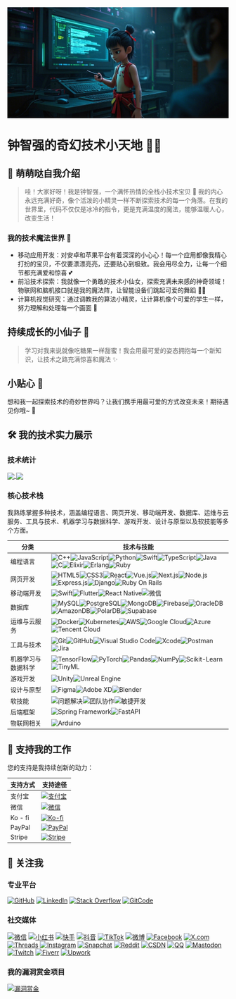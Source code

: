 <img align="center" src="https://github.com/ctkqiang/ctkqiang/blob/main/assets/%E6%97%A5%E5%B8%B8%E9%97%AE%E5%80%99.png?raw=true?raw=true">

# 钟智强的奇幻技术小天地 🌈✨

## 👀 萌萌哒自我介绍 

> 哇！大家好呀！我是钟智强，一个满怀热情的全栈小技术宝贝 🎀 我的内心永远充满好奇，像个活泼的小精灵一样不断探索技术的每一个角落。在我的世界里，代码不仅仅是冰冷的指令，更是充满温度的魔法，能够温暖人心，改变生活！

### 我的技术魔法世界 🌟

- 移动应用开发：对安卓和苹果平台有着深深的小心心！每一个应用都像我精心打扮的宝贝，不仅要漂漂亮亮，还要贴心到极致。我会用尽全力，让每一个细节都充满爱和惊喜 💕
- 前沿技术探索：我就像一个勇敢的技术小仙女，探索充满未来感的神奇领域！物联网和脑机接口就是我的魔法阵，让智能设备们跳起可爱的舞蹈 🧚‍♀️
- 计算机视觉研究：通过调教我的算法小精灵，让计算机像个可爱的学生一样，努力理解和处理每一个画面 🌈

## 持续成长的小仙子 🌱

> 学习对我来说就像吃糖果一样甜蜜！我会用最可爱的姿态拥抱每一个新知识，让技术之路充满惊喜和魔法 ✨

## 小贴心 🍬
想和我一起探索技术的奇妙世界吗？让我们携手用最可爱的方式改变未来！期待遇见你哦~ 💖

## 🛠️ 我的技术实力展示
### 技术统计
<a href="你的技术统计页面链接1">
  <img height=200 align="center" src="https://my-stats-43gk.vercel.app/api?username=ctkqiang&show_icons=true&theme=dracula&hide=contribs&show=discussions_answered&rank_icon=github&include_all_commits=true&card_width=200&locale=cn" />
</a>
<a href="你的技术统计页面链接2">
  <img height=200 align="center" src="https://my-stats-43gk.vercel.app/api/top-langs/?username=ctkqiang&hide=html,scss,css,tex,makefile&langs_count=8&layout=compact&theme=dracula&card_width=300&locale=cn" />
</a>

### 核心技术栈
我熟练掌握多种技术，涵盖编程语言、网页开发、移动端开发、数据库、运维与云服务、工具与技术、机器学习与数据科学、游戏开发、设计与原型以及软技能等多个方面。

|分类|技术与技能|
| ---- | ---- |
|编程语言|![C++](https://img.shields.io/badge/C%2B%2B-00599C?style=for-the-badge&logo=c%2B%2B&logoColor=white)![JavaScript](https://img.shields.io/badge/JavaScript-323330?style=for-the-badge&logo=javascript&logoColor=F7DF1E)![Python](https://img.shields.io/badge/Python-FFD43B?style=for-the-badge&logo=python&logoColor=blue)![Swift](https://img.shields.io/badge/Swift-FA7343?style=for-the-badge&logo=swift&logoColor=white)![TypeScript](https://img.shields.io/badge/typescript-%23007ACC.svg?style=for-the-badge&logo=typescript&logoColor=white)![Java](https://img.shields.io/badge/Java-ED8B00?style=for-the-badge&logo=openjdk&logoColor=white)![C](https://img.shields.io/badge/C-A8B9CC?style=for-the-badge&logo=c&logoColor=white)![Elixir](https://img.shields.io/badge/Elixir-6600E3?style=for-the-badge&logo=elixir&logoColor=white)![Erlang](https://img.shields.io/badge/Erlang-990000?style=for-the-badge&logo=erlang&logoColor=white)![Ruby](https://img.shields.io/badge/Ruby-CC342D?style=for-the-badge&logo=ruby&logoColor=white)|
|网页开发|![HTML5](https://img.shields.io/badge/HTML5-E34F26?style=for-the-badge&logo=html5&logoColor=white)![CSS3](https://img.shields.io/badge/CSS3-1572B6?style=for-the-badge&logo=css3&logoColor=white)![React](https://img.shields.io/badge/React-20232A?style=for-the-badge&logo=react&logoColor=61DAFB)![Vue.js](https://img.shields.io/badge/Vue.js-35495E?style=for-the-badge&logo=vuedotjs&logoColor=4FC08D)![Next.js](https://img.shields.io/badge/next.js-35495E?style=for-the-badge&logo=nextdotjs&logoColor=4FC08D)![Node.js](https://img.shields.io/badge/Node.js-339933?style=for-the-badge&logo=nodedotjs&logoColor=white)![Express.js](https://img.shields.io/badge/Express.js-000000?style=for-the-badge&logo=express&logoColor=white)![Django](https://img.shields.io/badge/Django-092E20?style=for-the-badge&logo=django&logoColor=white)![Ruby On Rails](https://img.shields.io/badge/Ruby%20On%20Rails-CC0000?style=for-the-badge&logo=rubyonrails&logoColor=white)|
|移动端开发|![Swift](https://img.shields.io/badge/Swift-FA7343?style=for-the-badge&logo=swift&logoColor=white)![Flutter](https://img.shields.io/badge/Flutter-02569B?style=for-the-badge&logo=flutter&logoColor=white)![React Native](https://img.shields.io/badge/React_Native-20232A?style=for-the-badge&logo=react&logoColor=61DAFB)![微信](https://img.shields.io/badge/WeChat-7bb32e?style=for-the-badge&logo=wechat&logoColor=white)|
|数据库|![MySQL](https://img.shields.io/badge/MySQL-005C84?style=for-the-badge&logo=mysql&logoColor=white)![PostgreSQL](https://img.shields.io/badge/PostgreSQL-316192?style=for-the-badge&logo=postgresql&logoColor=white)![MongoDB](https://img.shields.io/badge/MongoDB-4EA94B?style=for-the-badge&logo=mongodb&logoColor=white)![Firebase](https://img.shields.io/badge/Firebase-FFCA28?style=for-the-badge&logo=firebase&logoColor=black)![OracleDB](https://img.shields.io/badge/OracleDB-F80000?style=for-the-badge&logo=oracle&logoColor=white)![AmazonDB](https://img.shields.io/badge/AmazonDB-FF9900?style=for-the-badge&logo=amazonaws&logoColor=white)![PolarDB](https://img.shields.io/badge/PolarDB-009900?style=for-the-badge&logo=polardb&logoColor=white)![Supabase](https://img.shields.io/badge/Supabase-3880FF?style=for-the-badge&logo=supabase&logoColor=white)|
|运维与云服务|![Docker](https://img.shields.io/badge/Docker-2CA5E0?style=for-the-badge&logo=docker&logoColor=white)![Kubernetes](https://img.shields.io/badge/Kubernetes-326CE5?style=for-the-badge&logo=kubernetes&logoColor=white)![AWS](https://img.shields.io/badge/AWS-%23FF9900.svg?style=for-the-badge&logo=amazon-aws&logoColor=white)![Google Cloud](https://img.shields.io/badge/Google_Cloud-4285F4?style=for-the-badge&logo=google-cloud&logoColor=white)![Azure](https://img.shields.io/badge/Azure-0089D6?style=for-the-badge&logo=microsoft-azure&logoColor=white)![Tencent Cloud](https://img.shields.io/badge/Tencent%20Cloud-00C2FF?style=for-the-badge&logo=tencentcloud&logoColor=white)|
|工具与技术|![Git](https://img.shields.io/badge/Git-F05032?style=for-the-badge&logo=git&logoColor=white)![GitHub](https://img.shields.io/badge/GitHub-100000?style=for-the-badge&logo=github&logoColor=white)![Visual Studio Code](https://img.shields.io/badge/Visual_Studio_Code-0078D4?style=for-the-badge&logo=visual%20studio%20code&logoColor=white)![Xcode](https://img.shields.io/badge/Xcode-147EFB?style=for-the-badge&logo=xcode&logoColor=white)![Postman](https://img.shields.io/badge/Postman-FF6C37?style=for-the-badge&logo=postman&logoColor=white)![Jira](https://img.shields.io/badge/Jira-0052CC?style=for-the-badge&logo=jira&logoColor=white)|
|机器学习与数据科学|![TensorFlow](https://img.shields.io/badge/TensorFlow-FF6F00?style=for-the-badge&logo=tensorflow&logoColor=white)![PyTorch](https://img.shields.io/badge/PyTorch-EE4C2C?style=for-the-badge&logo=pytorch&logoColor=white)![Pandas](https://img.shields.io/badge/Pandas-2C2D72?style=for-the-badge&logo=pandas&logoColor=white)![NumPy](https://img.shields.io/badge/Numpy-013243?style=for-the-badge&logo=numpy&logoColor=white)![Scikit-Learn](https://img.shields.io/badge/Scikit_Learn-F7931E?style=for-the-badge&logo=scikit-learn&logoColor=white)![TinyML](https://img.shields.io/badge/TinyML-0078D4?style=for-the-badge&logo=tinyML&logoColor=white)|
|游戏开发|![Unity](https://img.shields.io/badge/Unity-100000?style=for-the-badge&logo=unity&logoColor=white)![Unreal Engine](https://img.shields.io/badge/Unreal_Engine-0E1128?style=for-the-badge&logo=unreal-engine&logoColor=white)|
|设计与原型|![Figma](https://img.shields.io/badge/Figma-F24E1E?style=for-the-badge&logo=figma&logoColor=white)![Adobe XD](https://img.shields.io/badge/Adobe%20XD-FF61F6?style=for-the-badge&logo=adobe%20xd&logoColor=white)![Blender](https://img.shields.io/badge/Blender-F5792A?style=for-the-badge&logo=blender&logoColor=white)|
|软技能|![问题解决](https://img.shields.io/badge/问题解决-FF6F61?style=for-the-badge&logo=&logoColor=white)![团队协作](https://img.shields.io/badge/团队协作-4A90E2?style=for-the-badge&logo=&logoColor=white)![敏捷开发](https://img.shields.io/badge/敏捷开发-009688?style=for-the-badge&logo=&logoColor=white)|
|后端框架|![Spring Framework](https://img.shields.io/badge/Spring%20Framework-6DB33F?style=for-the-badge&logo=spring&logoColor=white)![FastAPI](https://img.shields.io/badge/FastAPI-009688?style=for-the-badge&logo=fastapi&logoColor=white)|
|物联网相关|![Arduino](https://img.shields.io/badge/Arduino-00979D?style=for-the-badge&logo=arduino&logoColor=white)|



## 🤝 支持我的工作
您的支持是我持续创新的动力：

|支持方式|支持途径|
| ---- | ---- |
|支付宝|[<img src="https://img.shields.io/badge/alipay-00A1E9?style=for-the-badge&logo=alipay&logoColor=white" alt="支付宝" onclick="window.open('https://qr.alipay.com/fkx19369scgxdrkv8mxso92');">](https://qr.alipay.com/fkx19369scgxdrkv8mxso92)|
|微信|[<img src="https://img.shields.io/badge/微信-07C160?style=for-the-badge&logo=wechat&logoColor=white" alt="微信" onclick="window.open('https://raw.githubusercontent.com/ctkqiang/ctkqiang/refs/heads/main/assets/IMG_9859.JPG');">](https://raw.githubusercontent.com/ctkqiang/ctkqiang/refs/heads/main/assets/IMG_9859.JPG)|
|Ko - fi|[<img src="https://img.shields.io/badge/Ko--fi-F16061?style=for-the-badge&logo=ko-fi&logoColor=white" alt="Ko-fi" onclick="window.open('https://ko-fi.com/F1F5VCZJU');">](https://ko-fi.com/F1F5VCZJU)|
|PayPal|[<img src="https://img.shields.io/badge/PayPal-00457C?style=for-the-badge&logo=paypal&logoColor=white" alt="PayPal" onclick="window.open('https://www.paypal.com/paypalme/ctkqiang');">](https://www.paypal.com/paypalme/ctkqiang)|
|Stripe|[<img src="https://img.shields.io/badge/Stripe-626CD9?style=for-the-badge&logo=Stripe&logoColor=white" alt="Stripe" onclick="window.open('https://donate.stripe.com/00gg2nefu6TK1LqeUY');">](https://donate.stripe.com/00gg2nefu6TK1LqeUY)|


## 📱 关注我
### 专业平台
[![GitHub](https://img.shields.io/badge/GitHub-100000?style=for-the-badge&logo=github&logoColor=white)](https://github.com/ctkqiang)
[![LinkedIn](https://img.shields.io/badge/LinkedIn-0077B5?style=for-the-badge&logo=linkedin&logoColor=white)](https://www.linkedin.com/in/ctkqiang/)
[![Stack Overflow](https://img.shields.io/badge/Stack_Overflow-FE7A16?style=for-the-badge&logo=stack-overflow&logoColor=white)](https://stackoverflow.com/users/10758321/%e9%92%9f%e6%99%ba%e5%bc%ba)
[![GitCode](https://img.shields.io/badge/GitCode-white?style=for-the-badge&logo=git&logoColor=white&color=red)](https://gitcode.com/ctkqiang_sr)

### 社交媒体
[![微信](https://img.shields.io/badge/微信-07C160?style=for-the-badge&logo=wechat&logoColor=white)](https://github.com/ctkqiang/ctkqiang/blob/main/assets/WechatIMG56.jpg?raw=true)
[![小红书](https://img.shields.io/badge/小红书-FF2442?style=for-the-badge&logo=xiaohongshu&logoColor=white)](https://www.xiaohongshu.com/user/profile/5dd25c5e000000000100bd7c?xhsshare=userQrCode)
[![快手](https://img.shields.io/badge/快手-FF5000?style=for-the-badge&logo=kuaishou&logoColor=white)](https://v.kuaishou.com/f/X-2dOFZvrBXhg3qR)
[![抖音](https://img.shields.io/badge/抖音-000000?style=for-the-badge&logo=tiktok&logoColor=white)](https://v.douyin.com/ifnLNHT7/)
[![TikTok](https://img.shields.io/badge/TikTok-000000?style=for-the-badge&logo=tiktok&logoColor=white)](https://www.tiktok.com/@ctkqiang)
[![微博](https://img.shields.io/badge/微博-E6162D?style=for-the-badge&logo=sina-weibo&logoColor=white)](https://weibo.com/u/7815275485)
[![Facebook](https://img.shields.io/badge/Facebook-1877F2?style=for-the-badge&logo=facebook&logoColor=white)](https://www.facebook.com/JohnMelodyme/)
[![X.com](https://img.shields.io/badge/X.com-000000?style=for-the-badge&logo=x&logoColor=white)](https://x.com/ctkqiang)
[![Threads](https://img.shields.io/badge/Threads-000000?style=for-the-badge&logo=threads&logoColor=white)](https://www.threads.net/@ctkqiang)
[![Instagram](https://img.shields.io/badge/Instagram-E4405F?style=for-the-badge&logo=instagram&logoColor=white)](https://instagram.com/ctkqiang)
[![Snapchat](https://img.shields.io/badge/Snapchat-FFFC00?style=for-the-badge&logo=snapchat&logoColor=black)](https://www.snapchat.com/add/ctkqiang)
[![Reddit](https://img.shields.io/badge/Reddit-FF4500?style=for-the-badge&logo=reddit&logoColor=white)](https://www.reddit.com/user/Johnmelodyme/)
[![CSDN](https://img.shields.io/badge/CSDN-FF0000?style=for-the-badge&logo=csdn&logoColor=white)](https://blog.csdn.net/tsz520eee?spm=1000.2115.3001.5343)
[![QQ](https://img.shields.io/badge/QQ-000000?style=for-the-badge&logo=qq&logoColor=white)](https://user.qzone.qq.com/3072486255)
[![Mastodon](https://img.shields.io/badge/Mastodon-6364FF?style=for-the-badge&logo=mastodon&logoColor=white)](https://mastodon.social/@ctkqiang)
[![Twitch](https://img.shields.io/badge/Twitch-9146FF?style=for-the-badge&logo=twitch&logoColor=white)](https://twitch.tv/ctkqiang)
[![Fiverr](https://img.shields.io/badge/Fiverr-1DBF73?style=for-the-badge&logo=fiverr&logoColor=white)](https://www.fiverr.com/johnmelodyme)
[![Upwork](https://img.shields.io/badge/Upwork-6FDA44?style=for-the-badge&logo=upwork&logoColor=white)](https://www.upwork.com/freelancers/~01021ae2c72056a7d4) 



### 我的漏洞赏金项目
[![漏洞赏金](https://img.shields.io/badge/漏洞赏金-orange?style=for-the-badge&logo=hackthebox)](https://www.ctkqiang.xin/bug-bounty-journal)

